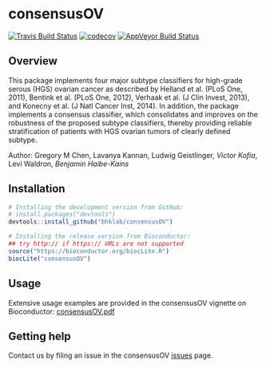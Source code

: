 # consensusOV #
[![Travis Build Status](https://travis-ci.org/bhklab/consensusOV.svg?branch=master)](https://travis-ci.org/bhklab/consensusOV) [![codecov](https://codecov.io/gh/bhklab/consensusOV/branch/master/graph/badge.svg)](https://codecov.io/gh/bhklab/consensusOV) [![AppVeyor Build Status](https://ci.appveyor.com/api/projects/status/vwhhs1u13uflswvn/branch/master?svg=true)](https://ci.appveyor.com/project/kofiav/consensusOV)

Overview
--------

This package implements four major subtype classifiers for high-grade serous (HGS) ovarian cancer as described by Helland et al. (PLoS One, 2011), Bentink et al. (PLoS One, 2012), Verhaak et al. (J Clin Invest, 2013), and Konecny et al. (J Natl Cancer Inst, 2014). In addition, the package implements a consensus classifier, which consolidates and improves on the robustness of the proposed subtype classifiers, thereby providing reliable stratification of patients with HGS ovarian tumors of clearly defined subtype.

Author: Gregory M Chen, Lavanya Kannan, Ludwig Geistlinger, *Victor Kofia*, Levi Waldron, *Benjamin Haibe-Kains*

Installation
------------

``` r
# Installing the development version from GitHub:
# install.packages("devtools")
devtools::install_github("bhklab/consensusOV")

# Installing the release version from Bioconductor:
## try http:// if https:// URLs are not supported
source("https://bioconductor.org/biocLite.R")
biocLite("consensusOV")
```

Usage
-----
Extensive usage examples are provided in the consensusOV vignette on Bioconductor: [consensusOV.pdf](https://bioconductor.org/packages/release/bioc/manuals/consensusOV/man/consensusOV.pdf)

Getting help
------------

Contact us by filing an issue in the consensusOV [issues](https://github.com/bhklab/consensusOV/issues) page.
